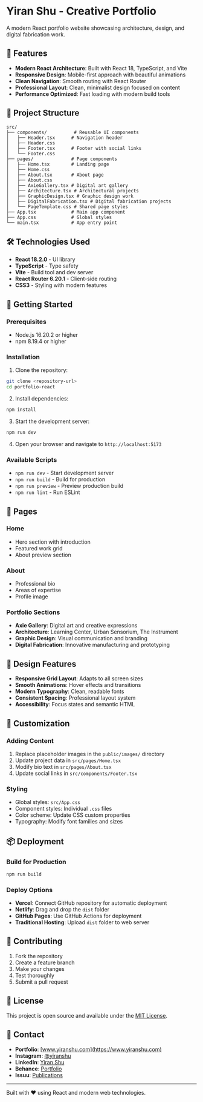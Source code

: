 # Yiran Shu - Creative Portfolio

A modern React portfolio website showcasing architecture, design, and digital fabrication work.

## 🚀 Features

- **Modern React Architecture**: Built with React 18, TypeScript, and Vite
- **Responsive Design**: Mobile-first approach with beautiful animations
- **Clean Navigation**: Smooth routing with React Router
- **Professional Layout**: Clean, minimalist design focused on content
- **Performance Optimized**: Fast loading with modern build tools

## 📁 Project Structure

```
src/
├── components/          # Reusable UI components
│   ├── Header.tsx      # Navigation header
│   ├── Header.css
│   ├── Footer.tsx      # Footer with social links
│   └── Footer.css
├── pages/              # Page components
│   ├── Home.tsx        # Landing page
│   ├── Home.css
│   ├── About.tsx       # About page
│   ├── About.css
│   ├── AxieGallery.tsx # Digital art gallery
│   ├── Architecture.tsx # Architectural projects
│   ├── GraphicDesign.tsx # Graphic design work
│   ├── DigitalFabrication.tsx # Digital fabrication projects
│   └── PageTemplate.css # Shared page styles
├── App.tsx             # Main app component
├── App.css             # Global styles
└── main.tsx            # App entry point
```

## 🛠️ Technologies Used

- **React 18.2.0** - UI library
- **TypeScript** - Type safety
- **Vite** - Build tool and dev server
- **React Router 6.20.1** - Client-side routing
- **CSS3** - Styling with modern features

## 🚀 Getting Started

### Prerequisites

- Node.js 16.20.2 or higher
- npm 8.19.4 or higher

### Installation

1. Clone the repository:
```bash
git clone <repository-url>
cd portfolio-react
```

2. Install dependencies:
```bash
npm install
```

3. Start the development server:
```bash
npm run dev
```

4. Open your browser and navigate to `http://localhost:5173`

### Available Scripts

- `npm run dev` - Start development server
- `npm run build` - Build for production
- `npm run preview` - Preview production build
- `npm run lint` - Run ESLint

## 📱 Pages

### Home
- Hero section with introduction
- Featured work grid
- About preview section

### About
- Professional bio
- Areas of expertise
- Profile image

### Portfolio Sections
- **Axie Gallery**: Digital art and creative expressions
- **Architecture**: Learning Center, Urban Sensorium, The Instrument
- **Graphic Design**: Visual communication and branding
- **Digital Fabrication**: Innovative manufacturing and prototyping

## 🎨 Design Features

- **Responsive Grid Layout**: Adapts to all screen sizes
- **Smooth Animations**: Hover effects and transitions
- **Modern Typography**: Clean, readable fonts
- **Consistent Spacing**: Professional layout system
- **Accessibility**: Focus states and semantic HTML

## 🔧 Customization

### Adding Content
1. Replace placeholder images in the `public/images/` directory
2. Update project data in `src/pages/Home.tsx`
3. Modify bio text in `src/pages/About.tsx`
4. Update social links in `src/components/Footer.tsx`

### Styling
- Global styles: `src/App.css`
- Component styles: Individual `.css` files
- Color scheme: Update CSS custom properties
- Typography: Modify font families and sizes

## 📦 Deployment

### Build for Production
```bash
npm run build
```

### Deploy Options
- **Vercel**: Connect GitHub repository for automatic deployment
- **Netlify**: Drag and drop the `dist` folder
- **GitHub Pages**: Use GitHub Actions for deployment
- **Traditional Hosting**: Upload `dist` folder to web server

## 🤝 Contributing

1. Fork the repository
2. Create a feature branch
3. Make your changes
4. Test thoroughly
5. Submit a pull request

## 📄 License

This project is open source and available under the [MIT License](LICENSE).

## 👤 Contact

- **Portfolio**: [www.yiranshu.com](https://www.yiranshu.com)
- **Instagram**: [@yiranshu](https://www.instagram.com/yiranshu/)
- **LinkedIn**: [Yiran Shu](https://www.linkedin.com/in/yiranshu/)
- **Behance**: [Portfolio](https://www.behance.net/gallery/47954635/Portfolio)
- **Issuu**: [Publications](https://issuu.com/shuyiran/)

---

Built with ❤️ using React and modern web technologies.
